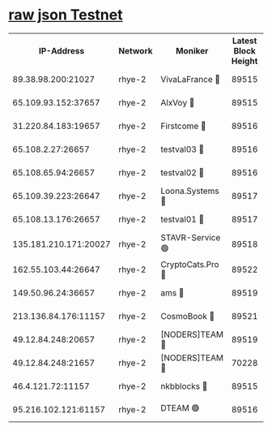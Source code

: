 
[raw json Testnet](https://rpc-check.quickt.stavr.tech/quickt/rpc-quickt-result.json)
=


<table><tr><th>IP-Address</th><th>Network</th><th>Moniker</th><th>Latest Block Height</th><th>Earliest Block Height</th><th>Catching Up</th><th>Tx Index</th><th>Voting Power</th><th>Scan Time</th></tr><tr><td>89.38.98.200:21027</td><td>rhye-2</td><td>VivaLaFrance 🔴</td><td>89515</td><td>1</td><td>False</td><td>off</td><td>10000</td><td>2023-12-29T13:16:49.935977795UTC</td></tr><tr><td>65.109.93.152:37657</td><td>rhye-2</td><td>AlxVoy 🔴</td><td>89515</td><td>1</td><td>False</td><td>on</td><td>92921</td><td>2023-12-29T13:16:52.381404719UTC</td></tr><tr><td>31.220.84.183:19657</td><td>rhye-2</td><td>Firstcome 🔴</td><td>89516</td><td>1</td><td>False</td><td>off</td><td>728545</td><td>2023-12-29T13:16:54.701324278UTC</td></tr><tr><td>65.108.2.27:26657</td><td>rhye-2</td><td>testval03 🔴</td><td>89516</td><td>1</td><td>False</td><td>on</td><td>11002050</td><td>2023-12-29T13:16:55.068478796UTC</td></tr><tr><td>65.108.65.94:26657</td><td>rhye-2</td><td>testval02 🔴</td><td>89516</td><td>1</td><td>False</td><td>on</td><td>11002050</td><td>2023-12-29T13:16:57.744434919UTC</td></tr><tr><td>65.109.39.223:26647</td><td>rhye-2</td><td>Loona.Systems 🔴</td><td>89517</td><td>1</td><td>False</td><td>off</td><td>86949</td><td>2023-12-29T13:17:00.230283045UTC</td></tr><tr><td>65.108.13.176:26657</td><td>rhye-2</td><td>testval01 🔴</td><td>89517</td><td>1</td><td>False</td><td>on</td><td>13082010</td><td>2023-12-29T13:17:00.610729012UTC</td></tr><tr><td>135.181.210.171:20027</td><td>rhye-2</td><td>STAVR-Service 🟢</td><td>89518</td><td>1</td><td>False</td><td>on</td><td>0</td><td>2023-12-29T13:17:07.103043445UTC</td></tr><tr><td>162.55.103.44:26647</td><td>rhye-2</td><td>CryptoCats.Pro 🔴</td><td>89522</td><td>1</td><td>False</td><td>off</td><td>9999</td><td>2023-12-29T13:17:27.115090024UTC</td></tr><tr><td>149.50.96.24:36657</td><td>rhye-2</td><td>ams 🔴</td><td>89519</td><td>22501</td><td>False</td><td>on</td><td>10840</td><td>2023-12-29T13:17:11.928611058UTC</td></tr><tr><td>213.136.84.176:11157</td><td>rhye-2</td><td>CosmoBook 🔴</td><td>89521</td><td>65301</td><td>False</td><td>off</td><td>1528057</td><td>2023-12-29T13:17:22.440777209UTC</td></tr><tr><td>49.12.84.248:20657</td><td>rhye-2</td><td>[NODERS]TEAM 🔴</td><td>89519</td><td>70001</td><td>False</td><td>on</td><td>59990</td><td>2023-12-29T13:17:09.487074390UTC</td></tr><tr><td>49.12.84.248:21657</td><td>rhye-2</td><td>[NODERS]TEAM 🔴</td><td>70228</td><td>70001</td><td>False</td><td>on</td><td>59990</td><td>2023-12-29T13:17:22.746191174UTC</td></tr><tr><td>46.4.121.72:11157</td><td>rhye-2</td><td>nkbblocks 🔴</td><td>89515</td><td>70101</td><td>False</td><td>off</td><td>81901</td><td>2023-12-29T13:16:47.578315194UTC</td></tr><tr><td>95.216.102.121:61157</td><td>rhye-2</td><td>DTEAM 🟢</td><td>89516</td><td>77101</td><td>False</td><td>on</td><td>0</td><td>2023-12-29T13:16:57.429394595UTC</td></tr></table>